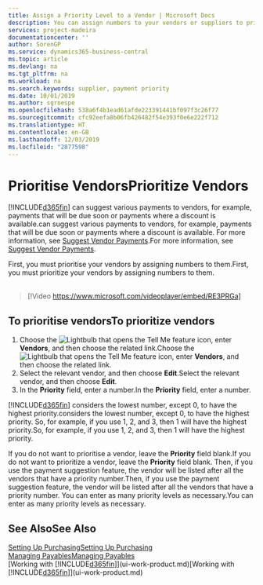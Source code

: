```yaml
---
title: Assign a Priority Level to a Vendor | Microsoft Docs
description: You can assign numbers to your vendors or suppliers to prioritise them and facilitate payment suggestions in Business Central.
services: project-madeira
documentationcenter: ''
author: SorenGP
ms.service: dynamics365-business-central
ms.topic: article
ms.devlang: na
ms.tgt_pltfrm: na
ms.workload: na
ms.search.keywords: supplier, payment priority
ms.date: 10/01/2019
ms.author: sgroespe
ms.openlocfilehash: 538a6f4b1ead61afde223391441bf097f3c26f77
ms.sourcegitcommit: cfc92eefa8b06fb426482f54e393f0e6e222f712
ms.translationtype: HT
ms.contentlocale: en-GB
ms.lasthandoff: 12/03/2019
ms.locfileid: "2877598"
---
```

# <a name="prioritize-vendors"></a><span data-ttu-id="a7f7d-103">Prioritise Vendors</span><span class="sxs-lookup"><span data-stu-id="a7f7d-103">Prioritize Vendors</span></span>
[!INCLUDE[d365fin](includes/d365fin_md.md)] <span data-ttu-id="a7f7d-104">can suggest various payments to vendors, for example, payments that will be due soon or payments where a discount is available.</span><span class="sxs-lookup"><span data-stu-id="a7f7d-104">can suggest various payments to vendors, for example, payments that will be due soon or payments where a discount is available.</span></span> <span data-ttu-id="a7f7d-105">For more information, see [Suggest Vendor Payments](payables-how-suggest-vendor-payments.md).</span><span class="sxs-lookup"><span data-stu-id="a7f7d-105">For more information, see [Suggest Vendor Payments](payables-how-suggest-vendor-payments.md).</span></span>

<span data-ttu-id="a7f7d-106">First, you must prioritise your vendors by assigning numbers to them.</span><span class="sxs-lookup"><span data-stu-id="a7f7d-106">First, you must prioritize your vendors by assigning numbers to them.</span></span>
<br><br>
> [!Video https://www.microsoft.com/videoplayer/embed/RE3PRGa]

## <a name="to-prioritize-vendors"></a><span data-ttu-id="a7f7d-107">To prioritise vendors</span><span class="sxs-lookup"><span data-stu-id="a7f7d-107">To prioritize vendors</span></span>
1. <span data-ttu-id="a7f7d-108">Choose the ![Lightbulb that opens the Tell Me feature](media/ui-search/search_small.png "Tell me what you want to do") icon, enter **Vendors**, and then choose the related link.</span><span class="sxs-lookup"><span data-stu-id="a7f7d-108">Choose the ![Lightbulb that opens the Tell Me feature](media/ui-search/search_small.png "Tell me what you want to do") icon, enter **Vendors**, and then choose the related link.</span></span>
2. <span data-ttu-id="a7f7d-109">Select the relevant vendor, and then choose **Edit**.</span><span class="sxs-lookup"><span data-stu-id="a7f7d-109">Select the relevant vendor, and then choose **Edit**.</span></span>
3. <span data-ttu-id="a7f7d-110">In the **Priority** field, enter a number.</span><span class="sxs-lookup"><span data-stu-id="a7f7d-110">In the **Priority** field, enter a number.</span></span>

[!INCLUDE[d365fin](includes/d365fin_md.md)] <span data-ttu-id="a7f7d-111">considers the lowest number, except 0, to have the highest priority.</span><span class="sxs-lookup"><span data-stu-id="a7f7d-111">considers the lowest number, except 0, to have the highest priority.</span></span> <span data-ttu-id="a7f7d-112">So, for example, if you use 1, 2, and 3, then 1 will have the highest priority.</span><span class="sxs-lookup"><span data-stu-id="a7f7d-112">So, for example, if you use 1, 2, and 3, then 1 will have the highest priority.</span></span>

<span data-ttu-id="a7f7d-113">If you do not want to prioritise a vendor, leave the **Priority** field blank.</span><span class="sxs-lookup"><span data-stu-id="a7f7d-113">If you do not want to prioritize a vendor, leave the **Priority** field blank.</span></span> <span data-ttu-id="a7f7d-114">Then, if you use the payment suggestion feature, the vendor will be listed after all the vendors that have a priority number.</span><span class="sxs-lookup"><span data-stu-id="a7f7d-114">Then, if you use the payment suggestion feature, the vendor will be listed after all the vendors that have a priority number.</span></span> <span data-ttu-id="a7f7d-115">You can enter as many priority levels as necessary.</span><span class="sxs-lookup"><span data-stu-id="a7f7d-115">You can enter as many priority levels as necessary.</span></span>

## <a name="see-also"></a><span data-ttu-id="a7f7d-116">See Also</span><span class="sxs-lookup"><span data-stu-id="a7f7d-116">See Also</span></span>
[<span data-ttu-id="a7f7d-117">Setting Up Purchasing</span><span class="sxs-lookup"><span data-stu-id="a7f7d-117">Setting Up Purchasing</span></span>](purchasing-setup-purchasing.md)  
[<span data-ttu-id="a7f7d-118">Managing Payables</span><span class="sxs-lookup"><span data-stu-id="a7f7d-118">Managing Payables</span></span>](payables-manage-payables.md)  
<span data-ttu-id="a7f7d-119">[Working with [!INCLUDE[d365fin](includes/d365fin_md.md)]](ui-work-product.md)</span><span class="sxs-lookup"><span data-stu-id="a7f7d-119">[Working with [!INCLUDE[d365fin](includes/d365fin_md.md)]](ui-work-product.md)</span></span>
